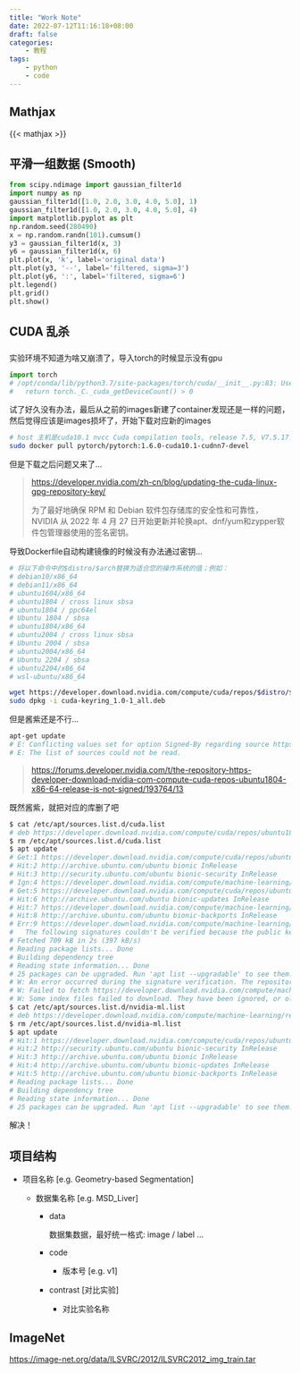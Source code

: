 ```yaml
---
title: "Work Note"
date: 2022-07-12T11:16:18+08:00
draft: false
categories:
    - 教程
tags:
    - python
    - code    
---
```



## Mathjax

{{< mathjax >}}



## 平滑一组数据 (Smooth)

```python
from scipy.ndimage import gaussian_filter1d
import numpy as np
gaussian_filter1d([1.0, 2.0, 3.0, 4.0, 5.0], 1)
gaussian_filter1d([1.0, 2.0, 3.0, 4.0, 5.0], 4)
import matplotlib.pyplot as plt
np.random.seed(280490)
x = np.random.randn(101).cumsum()
y3 = gaussian_filter1d(x, 3)
y6 = gaussian_filter1d(x, 6)
plt.plot(x, 'k', label='original data')
plt.plot(y3, '--', label='filtered, sigma=3')
plt.plot(y6, ':', label='filtered, sigma=6')
plt.legend()
plt.grid()
plt.show()
```

## CUDA 乱杀

###

实验环境不知道为啥又崩溃了，导入torch的时候显示没有gpu

```python
import torch
# /opt/conda/lib/python3.7/site-packages/torch/cuda/__init__.py:83: UserWarning: CUDA initialization: CUDA driver initialization failed, you might not have a CUDA gpu. (Triggered internally at  /opt/conda/conda-bld/pytorch_1656352464346/work/c10/cuda/CUDAFunctions.cpp:109.)
#   return torch._C._cuda_getDeviceCount() > 0
```

试了好久没有办法，最后从之前的images新建了container发现还是一样的问题，然后觉得应该是images损坏了，开始下载对应新的images

```bash
# host 主机是cuda10.1 nvcc Cuda compilation tools, release 7.5, V7.5.17，这里就选择了最接近的
sudo docker pull pytorch/pytorch:1.6.0-cuda10.1-cudnn7-devel
```

但是下载之后问题又来了...

> https://developer.nvidia.com/zh-cn/blog/updating-the-cuda-linux-gpg-repository-key/
> 
> 为了最好地确保 RPM 和 Debian 软件包存储库的安全性和可靠性， NVIDIA 从 2022 年 4 月 27 日开始更新并轮换apt、dnf/yum和zypper软件包管理器使用的签名密钥。

导致Dockerfile自动构建镜像的时候没有办法通过密钥...

```bash
# 将以下命令中的$distro/$arch替换为适合您的操作系统的值；例如：
# debian10/x86_64
# debian11/x86_64
# ubuntu1604/x86_64
# ubuntu1804 / cross linux sbsa
# ubuntu1804 / ppc64el
# Ubuntu 1804 / sbsa
# ubuntu1804/x86_64
# ubuntu2004 / cross linux sbsa
# Ubuntu 2004 / sbsa
# ubuntu2004/x86_64
# Ubuntu 2204 / sbsa
# ubuntu2204/x86_64
# wsl-ubuntu/x86_64

wget https://developer.download.nvidia.com/compute/cuda/repos/$distro/$arch/cuda-keyring_1.0-1_all.deb
sudo dpkg -i cuda-keyring_1.0-1_all.deb
```

但是酱紫还是不行...

```bash
apt-get update
# E: Conflicting values set for option Signed-By regarding source https://developer.download.nvidia.com/compute/cuda/repos/ubuntu1804/x86_64/ /: /usr/share/keyrings/cuda-archive-keyring.gpg !=
# E: The list of sources could not be read.
```

> https://forums.developer.nvidia.com/t/the-repository-https-developer-download-nvidia-com-compute-cuda-repos-ubuntu1804-x86-64-release-is-not-signed/193764/13


既然酱紫，就把对应的库删了吧

```bash
$ cat /etc/apt/sources.list.d/cuda.list 
# deb https://developer.download.nvidia.com/compute/cuda/repos/ubuntu1804/x86_64 /
$ rm /etc/apt/sources.list.d/cuda.list
$ apt update
# Get:1 https://developer.download.nvidia.com/compute/cuda/repos/ubuntu1804/x86_64  InRelease [1575 B]
# Hit:2 http://archive.ubuntu.com/ubuntu bionic InRelease                                                                                                  
# Hit:3 http://security.ubuntu.com/ubuntu bionic-security InRelease                                                              
# Ign:4 https://developer.download.nvidia.com/compute/machine-learning/repos/ubuntu1804/x86_64  InRelease
# Get:5 https://developer.download.nvidia.com/compute/cuda/repos/ubuntu1804/x86_64  Packages [709 kB]
# Hit:6 http://archive.ubuntu.com/ubuntu bionic-updates InRelease               
# Hit:7 https://developer.download.nvidia.com/compute/machine-learning/repos/ubuntu1804/x86_64  Release
# Hit:8 http://archive.ubuntu.com/ubuntu bionic-backports InRelease                               
# Err:9 https://developer.download.nvidia.com/compute/machine-learning/repos/ubuntu1804/x86_64  Release.gpg
#   The following signatures couldn't be verified because the public key is not available: NO_PUBKEY F60F4B3D7FA2AF80
# Fetched 709 kB in 2s (397 kB/s)
# Reading package lists... Done
# Building dependency tree       
# Reading state information... Done
# 25 packages can be upgraded. Run 'apt list --upgradable' to see them.
# W: An error occurred during the signature verification. The repository is not updated and the previous index files will be used. GPG error: https://developer.download.nvidia.com/compute/machine-learning/repos/ubuntu1804/x86_64  Release: The following signatures couldn't be verified because the public key is not available: NO_PUBKEY F60F4B3D7FA2AF80
# W: Failed to fetch https://developer.download.nvidia.com/compute/machine-learning/repos/ubuntu1804/x86_64/Release.gpg  The following signatures couldn't be verified because the public key is not available: NO_PUBKEY F60F4B3D7FA2AF80
# W: Some index files failed to download. They have been ignored, or old ones used instead.
$ cat /etc/apt/sources.list.d/nvidia-ml.list 
# deb https://developer.download.nvidia.com/compute/machine-learning/repos/ubuntu1804/x86_64 /
$ rm /etc/apt/sources.list.d/nvidia-ml.list
$ apt update
# Hit:1 https://developer.download.nvidia.com/compute/cuda/repos/ubuntu1804/x86_64  InRelease
# Hit:2 http://security.ubuntu.com/ubuntu bionic-security InRelease                                                                
# Hit:3 http://archive.ubuntu.com/ubuntu bionic InRelease                                                
# Hit:4 http://archive.ubuntu.com/ubuntu bionic-updates InRelease
# Hit:5 http://archive.ubuntu.com/ubuntu bionic-backports InRelease
# Reading package lists... Done
# Building dependency tree       
# Reading state information... Done
# 25 packages can be upgraded. Run 'apt list --upgradable' to see them.
```

解决！

## 项目结构

- 项目名称 [e.g. Geometry-based Segmentation]

    - 数据集名称 [e.g. MSD_Liver]

        - data

            数据集数据，最好统一格式: image / label ...


        - code

            - 版本号 [e.g. v1]

        - contrast [对比实验]

            - 对比实验名称





## ImageNet 

https://image-net.org/data/ILSVRC/2012/ILSVRC2012_img_train.tar